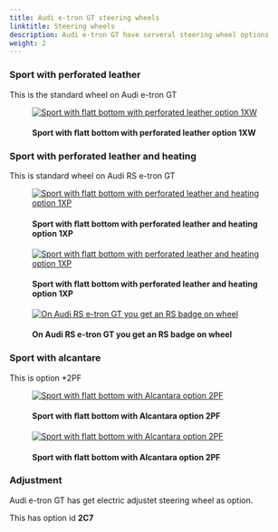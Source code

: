 ```yaml
---
title: Audi e-tron GT steering wheels
linktitle: Steering wheels
description: Audi e-tron GT have serveral steering wheel options
weight: 2
---
```


<!-- markdownlint-disable MD033 -->

### Sport with perforated leather

This is the standard wheel on Audi e-tron GT

<figure>
    <a href="https://media.electrichasgoneaudi.net/multimedia/models/e-tron-gt/interior/steeringwheels/wheel_1XW_1.jpg">
        <img src="https://media.electrichasgoneaudi.net/multimedia/models/e-tron-gt/interior/steeringwheels/wheel_1XW_1s.jpg"
        alt="Sport with flatt bottom with perforated leather option 1XW" title="Sport with flatt bottom with perforated leather option 1XW">
    </a>
    <figcaption><h4>Sport with flatt bottom with perforated leather option 1XW</h4></figcaption>
</figure>

### Sport with perforated leather and heating

This is standard wheel on Audi RS e-tron GT

<figure>
    <a href="https://media.electrichasgoneaudi.net/multimedia/models/e-tron-gt/interior/steeringwheels/wheel_1XP_1.jpg">
        <img src="https://media.electrichasgoneaudi.net/multimedia/models/e-tron-gt/interior/steeringwheels/wheel_1XP_1s.jpg"
        alt="Sport with flatt bottom with perforated leather and heating option 1XP" title="Sport with flatt bottom with perforated leather and heating option 1XP">
    </a>
    <figcaption><h4>Sport with flatt bottom with perforated leather and heating option 1XP</h4></figcaption>
</figure>

<figure>
    <a href="https://media.electrichasgoneaudi.net/multimedia/models/e-tron-gt/interior/steeringwheels/wheel_1XP_2.jpg">
        <img src="https://media.electrichasgoneaudi.net/multimedia/models/e-tron-gt/interior/steeringwheels/wheel_1XP_2s.jpg"
        alt="Sport with flatt bottom with perforated leather and heating option 1XP" title="Sport with flatt bottom with perforated leather and heating option 1XP">
    </a>
    <figcaption><h4>Sport with flatt bottom with perforated leather and heating option 1XP</h4></figcaption>
</figure>

<figure>
    <a href="https://media.electrichasgoneaudi.net/multimedia/models/e-tron-gt/interior/steeringwheels/wheel_1XP_3.jpg">
        <img src="https://media.electrichasgoneaudi.net/multimedia/models/e-tron-gt/interior/steeringwheels/wheel_1XP_3.jpg"
        alt="On Audi RS e-tron GT you get an RS badge on wheel" title="On Audi RS e-tron GT you get an RS badge on wheel">
    </a>
    <figcaption><h4>On Audi RS e-tron GT you get an RS badge on wheel</h4></figcaption>
</figure>

### Sport with alcantare

This is option *2PF

<figure>
    <a href="https://media.electrichasgoneaudi.net/multimedia/models/e-tron-gt/interior/steeringwheels/wheel_2PF_1.jpg">
        <img src="https://media.electrichasgoneaudi.net/multimedia/models/e-tron-gt/interior/steeringwheels/wheel_2PF_1s.jpg"
        alt="Sport with flatt bottom with Alcantara option  2PF" title="Sport with flatt bottom with Alcantara option  2PF">
    </a>
    <figcaption><h4>Sport with flatt bottom with Alcantara option  2PF</h4></figcaption>
</figure>

<figure>
    <a href="https://media.electrichasgoneaudi.net/multimedia/models/e-tron-gt/interior/steeringwheels/wheel_2PF_2.jpg">
        <img src="https://media.electrichasgoneaudi.net/multimedia/models/e-tron-gt/interior/steeringwheels/wheel_2PF_2s.jpg"
        alt="Sport with flatt bottom with Alcantara option 2PF" title="Sport with flatt bottom with Alcantara option 2PF">
    </a>
    <figcaption><h4>Sport with flatt bottom with Alcantara option 2PF</h4></figcaption>
</figure>

### Adjustment

Audi e-tron GT has get electric adjustet steering wheel as option.

This has option id **2C7**
